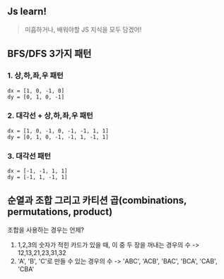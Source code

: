 ## Js learn!

> 미흡하거나, 배워야할 JS 지식을 모두 담겠어!

## BFS/DFS 3가지 패턴

### 1. 상,하,좌,우 패턴

```
dx = [1, 0, -1, 0]
dy = [0, 1, 0, -1]
```

### 2. 대각선 + 상,하,좌,우 패턴

```
dx = [1, 0, -1, 0, -1, -1, 1, 1]
dy = [0, 1, 0, -1, -1, 1, -1, 1]
```

### 3. 대각선 패턴

```
dx = [-1, -1, 1, 1]
dy = [-1, 1, -1, 1]
```

## 순열과 조합 그리고 카티션 곱(combinations, permutations, product)

조합을 사용하는 경우는 언제?

1. 1,2,3의 숫자가 적힌 카드가 있을 때, 이 중 두 장을 꺼내는 경우의 수 -> 12,13,21,23,31,32
2. 'A', 'B', 'C'로 만들 수 있는 경우의 수 -> 'ABC', 'ACB', 'BAC', 'BCA', 'CAB', 'CBA'
